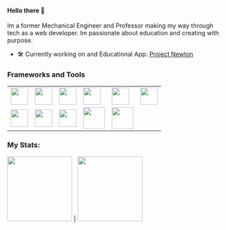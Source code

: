 #### Hello there :muscle:	

Im a former Mechanical Engineer and Professor making my way through tech as a web developer. Im passionate about education and creating with purpose. 
- :hammer_and_wrench:	Currently working on and Educational App: [Project Newton](projectnewton.andrescn20.com)

### Frameworks and Tools

<table>
    <tbody>
        <tr>
          <td><img height=40 src="https://cdn.jsdelivr.net/gh/devicons/devicon/icons/react/react-original-wordmark.svg" /></td>
          <td><img height=40 src="https://cdn.jsdelivr.net/gh/devicons/devicon/icons/vuejs/vuejs-original-wordmark.svg" /></td>
          <td><img height=40 src="https://cdn.jsdelivr.net/gh/devicons/devicon/icons/tailwindcss/tailwindcss-plain.svg" /></td>
          <td><img height=40  src="https://cdn.jsdelivr.net/gh/devicons/devicon/icons/laravel/laravel-plain-wordmark.svg" /></td>
          <td><img height=40 src="https://cdn.jsdelivr.net/gh/devicons/devicon/icons/nextjs/nextjs-original-wordmark.svg" /></td>
          <td><img height=40 src="https://cdn.jsdelivr.net/gh/devicons/devicon/icons/flask/flask-original.svg" /></td>
        </tr>
      <tr>
          <td><img height=40  src="https://cdn.jsdelivr.net/gh/devicons/devicon/icons/javascript/javascript-original.svg" /></td>
          <td><img height=40  src="https://cdn.jsdelivr.net/gh/devicons/devicon/icons/html5/html5-original-wordmark.svg" /></td>
          <td><img height=40  src="https://cdn.jsdelivr.net/gh/devicons/devicon/icons/css3/css3-original-wordmark.svg" /></td>
          <td><img height=50 src="https://cdn.jsdelivr.net/gh/devicons/devicon/icons/git/git-plain.svg" /></td>
          <td><img height=50 src="https://cdn.jsdelivr.net/gh/devicons/devicon/icons/github/github-original.svg" /></td>
        </tr>
    </tbody>
</table>










### My Stats:
<img height="150px" src="https://github-readme-stats.vercel.app/api?username=andrescn20&show_icons=true&theme=dark"/> | <img height="150px" src="https://github-readme-stats.vercel.app/api/top-langs?username=andrescn20&layout=compact&theme=dark"/>


<!--
**andrescn20/andrescn20** is a ✨ _special_ ✨ repository because its `README.md` (this file) appears on your GitHub profile.

Here are some ideas to get you started:

- 🔭 I’m currently working on ...
- 🌱 I’m currently learning ...
- 👯 I’m looking to collaborate on ...
- 🤔 I’m looking for help with ...
- 💬 Ask me about ...
- 📫 How to reach me: ...
- 😄 Pronouns: ...
- ⚡ Fun fact: ...
-->
